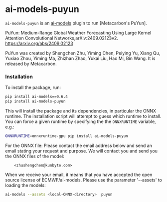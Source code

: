 # ai-models-puyun

`ai-models-puyun` is an [ai-models](https://github.com/ecmwf-lab/ai-models) plugin to run [Metacarbon's PuYun].

PuYun: Medium-Range Global Weather Forecasting Using Large Kernel Attention Convolutional Networks,arXiv:2409.02123v2. https://arxiv.org/abs/2409.02123

PuYun was created by Shengchen Zhu, Yiming Chen, Peiying Yu, Xiang Qu, Yuxiao Zhou, Yiming Ma, Zhizhan Zhao, Yukai Liu, Hao Mi, Bin Wang. It is released by Metacarbon.

### Installation

To install the package, run:

```bash
pip install ai-models==0.6.4
pip install ai-models-puyun
```

This will install the package and its dependencies, in particular the ONNX runtime. The installation script will attempt to guess which runtime to install. You can force a given runtime by specifying the the `ONNXRUNTIME` variable, e.g.:

```bash
ONNXRUNTIME=onnxruntime-gpu pip install ai-models-puyun
```

For the ONNX file: Please contact the email address below and send an email stating your request and purpose. We will contact you and send you the ONNX files of the model:

```
    <zhushengchen@kunbyte.com>
```

When we receive your email, it means that you have accepted the open source license of ECMWF/ai-models.
Please use the parameter '--assets' to loading the models:

```bash
ai-models --assets <local-ONNX-directory>  puyun
```

